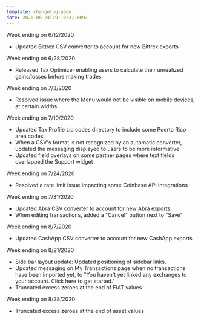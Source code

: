 ```yaml
---
template: changelog-page
date: 2020-08-24T19:10:37.609Z
---
```



Week ending on 6/12/2020

* Updated Bittrex CSV converter to account for new Bittrex exports

Week ending on 6/28/2020

* Released Tax Optimizer enabling users to calculate their unrealized gains/losses before making trades 

Week ending on 7/3/2020

* Resolved issue where the Menu would not be visible on mobile devices, at certain widths

Week ending on 7/10/2020

* Updated Tax Profile zip codes directory to include some Puerto Rico area codes.
* When a CSV's format is not recognized by an automatic converter, updated the messaging displayed to users to be more informative
* Updated field overlays on some partner pages where text fields overlapped the Support widget

Week ending on 7/24/2020

* Resolved a rate limit issue impacting some Coinbase API integrations

Week ending on 7/31/2020

* Updated Abra CSV converter to account for new Abra exports
* When editing transactions, added a "Cancel" button next to "Save"

Week ending on 8/7/2020

* Updated CashApp CSV converter to account for new CashApp exports

Week ending on 8/21/2020

* Side bar layout update: Updated positioning of sidebar links.
* Updated messaging on My Transactions page when no transactions have been imported yet, to "You haven't yet linked any exchanges to your account. Click here to get started."
* Truncated excess zeroes at the end of FIAT values

Week ending on 8/28/2020

* Truncated excess zeroes at the end of asset values
